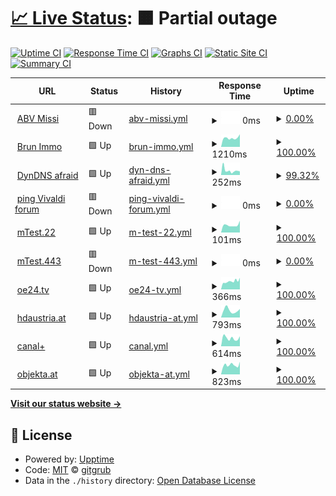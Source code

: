 # [📈 Live Status](https://gitgrub.github.io/uptest): <!--live status--> **🟧 Partial outage**

<!--
This repository contains the open-source uptime monitor and status page for [gitgrub](https://gitgrub.github.io/uptest), powered by [Upptime](https://github.com/upptime/upptime).
-->

[![Uptime CI](https://github.com/gitgrub/uptest/workflows/Uptime%20CI/badge.svg)](https://github.com/gitgrub/uptest/actions?query=workflow%3A%22Uptime+CI%22)
[![Response Time CI](https://github.com/gitgrub/uptest/workflows/Response%20Time%20CI/badge.svg)](https://github.com/gitgrub/uptest/actions?query=workflow%3A%22Response+Time+CI%22)
[![Graphs CI](https://github.com/gitgrub/uptest/workflows/Graphs%20CI/badge.svg)](https://github.com/gitgrub/uptest/actions?query=workflow%3A%22Graphs+CI%22)
[![Static Site CI](https://github.com/gitgrub/uptest/workflows/Static%20Site%20CI/badge.svg)](https://github.com/gitgrub/uptest/actions?query=workflow%3A%22Static+Site+CI%22)
[![Summary CI](https://github.com/gitgrub/uptest/workflows/Summary%20CI/badge.svg)](https://github.com/gitgrub/uptest/actions?query=workflow%3A%22Summary+CI%22)

<!--
With [Upptime](https://upptime.js.org), you can get your own unlimited and free uptime monitor and status page, powered entirely by a GitHub repository. We use [Issues](https://github.com/gitgrub/uptest/issues) as incident reports, [Actions](https://github.com/gitgrub/uptest/actions) as uptime monitors, and [Pages](https://gitgrub.github.io/uptest) for the status page.
-->

<!--start: status pages-->
<!-- This summary is generated by Upptime (https://github.com/upptime/upptime) -->
<!-- Do not edit this manually, your changes will be overwritten -->
<!-- prettier-ignore -->
| URL | Status | History | Response Time | Uptime |
| --- | ------ | ------- | ------------- | ------ |
| <img alt="" src="https://icons.duckduckgo.com/ip3/www.abv-styling.at.ico" height="13"> [ABV Missi](https://www.abv-styling.at) | 🟥 Down | [abv-missi.yml](https://github.com/gitgrub/uptest/commits/HEAD/history/abv-missi.yml) | <details><summary><img alt="Response time graph" src="./graphs/abv-missi/response-time-week.png" height="20"> 0ms</summary><br><a href="https://gitgrub.github.io/uptest/history/abv-missi"><img alt="Response time 0" src="https://img.shields.io/endpoint?url=https%3A%2F%2Fraw.githubusercontent.com%2Fgitgrub%2Fuptest%2FHEAD%2Fapi%2Fabv-missi%2Fresponse-time.json"></a><br><a href="https://gitgrub.github.io/uptest/history/abv-missi"><img alt="24-hour response time 0" src="https://img.shields.io/endpoint?url=https%3A%2F%2Fraw.githubusercontent.com%2Fgitgrub%2Fuptest%2FHEAD%2Fapi%2Fabv-missi%2Fresponse-time-day.json"></a><br><a href="https://gitgrub.github.io/uptest/history/abv-missi"><img alt="7-day response time 0" src="https://img.shields.io/endpoint?url=https%3A%2F%2Fraw.githubusercontent.com%2Fgitgrub%2Fuptest%2FHEAD%2Fapi%2Fabv-missi%2Fresponse-time-week.json"></a><br><a href="https://gitgrub.github.io/uptest/history/abv-missi"><img alt="30-day response time 0" src="https://img.shields.io/endpoint?url=https%3A%2F%2Fraw.githubusercontent.com%2Fgitgrub%2Fuptest%2FHEAD%2Fapi%2Fabv-missi%2Fresponse-time-month.json"></a><br><a href="https://gitgrub.github.io/uptest/history/abv-missi"><img alt="1-year response time 0" src="https://img.shields.io/endpoint?url=https%3A%2F%2Fraw.githubusercontent.com%2Fgitgrub%2Fuptest%2FHEAD%2Fapi%2Fabv-missi%2Fresponse-time-year.json"></a></details> | <details><summary><a href="https://gitgrub.github.io/uptest/history/abv-missi">0.00%</a></summary><a href="https://gitgrub.github.io/uptest/history/abv-missi"><img alt="All-time uptime 40.99%" src="https://img.shields.io/endpoint?url=https%3A%2F%2Fraw.githubusercontent.com%2Fgitgrub%2Fuptest%2FHEAD%2Fapi%2Fabv-missi%2Fuptime.json"></a><br><a href="https://gitgrub.github.io/uptest/history/abv-missi"><img alt="24-hour uptime 0.00%" src="https://img.shields.io/endpoint?url=https%3A%2F%2Fraw.githubusercontent.com%2Fgitgrub%2Fuptest%2FHEAD%2Fapi%2Fabv-missi%2Fuptime-day.json"></a><br><a href="https://gitgrub.github.io/uptest/history/abv-missi"><img alt="7-day uptime 0.00%" src="https://img.shields.io/endpoint?url=https%3A%2F%2Fraw.githubusercontent.com%2Fgitgrub%2Fuptest%2FHEAD%2Fapi%2Fabv-missi%2Fuptime-week.json"></a><br><a href="https://gitgrub.github.io/uptest/history/abv-missi"><img alt="30-day uptime 0.00%" src="https://img.shields.io/endpoint?url=https%3A%2F%2Fraw.githubusercontent.com%2Fgitgrub%2Fuptest%2FHEAD%2Fapi%2Fabv-missi%2Fuptime-month.json"></a><br><a href="https://gitgrub.github.io/uptest/history/abv-missi"><img alt="1-year uptime 0.00%" src="https://img.shields.io/endpoint?url=https%3A%2F%2Fraw.githubusercontent.com%2Fgitgrub%2Fuptest%2FHEAD%2Fapi%2Fabv-missi%2Fuptime-year.json"></a></details>
| <img alt="" src="https://icons.duckduckgo.com/ip3/immobilien.brun.at.ico" height="13"> [Brun Immo](http://immobilien.brun.at) | 🟩 Up | [brun-immo.yml](https://github.com/gitgrub/uptest/commits/HEAD/history/brun-immo.yml) | <details><summary><img alt="Response time graph" src="./graphs/brun-immo/response-time-week.png" height="20"> 1210ms</summary><br><a href="https://gitgrub.github.io/uptest/history/brun-immo"><img alt="Response time 768" src="https://img.shields.io/endpoint?url=https%3A%2F%2Fraw.githubusercontent.com%2Fgitgrub%2Fuptest%2FHEAD%2Fapi%2Fbrun-immo%2Fresponse-time.json"></a><br><a href="https://gitgrub.github.io/uptest/history/brun-immo"><img alt="24-hour response time 1612" src="https://img.shields.io/endpoint?url=https%3A%2F%2Fraw.githubusercontent.com%2Fgitgrub%2Fuptest%2FHEAD%2Fapi%2Fbrun-immo%2Fresponse-time-day.json"></a><br><a href="https://gitgrub.github.io/uptest/history/brun-immo"><img alt="7-day response time 1210" src="https://img.shields.io/endpoint?url=https%3A%2F%2Fraw.githubusercontent.com%2Fgitgrub%2Fuptest%2FHEAD%2Fapi%2Fbrun-immo%2Fresponse-time-week.json"></a><br><a href="https://gitgrub.github.io/uptest/history/brun-immo"><img alt="30-day response time 1306" src="https://img.shields.io/endpoint?url=https%3A%2F%2Fraw.githubusercontent.com%2Fgitgrub%2Fuptest%2FHEAD%2Fapi%2Fbrun-immo%2Fresponse-time-month.json"></a><br><a href="https://gitgrub.github.io/uptest/history/brun-immo"><img alt="1-year response time 854" src="https://img.shields.io/endpoint?url=https%3A%2F%2Fraw.githubusercontent.com%2Fgitgrub%2Fuptest%2FHEAD%2Fapi%2Fbrun-immo%2Fresponse-time-year.json"></a></details> | <details><summary><a href="https://gitgrub.github.io/uptest/history/brun-immo">100.00%</a></summary><a href="https://gitgrub.github.io/uptest/history/brun-immo"><img alt="All-time uptime 99.85%" src="https://img.shields.io/endpoint?url=https%3A%2F%2Fraw.githubusercontent.com%2Fgitgrub%2Fuptest%2FHEAD%2Fapi%2Fbrun-immo%2Fuptime.json"></a><br><a href="https://gitgrub.github.io/uptest/history/brun-immo"><img alt="24-hour uptime 100.00%" src="https://img.shields.io/endpoint?url=https%3A%2F%2Fraw.githubusercontent.com%2Fgitgrub%2Fuptest%2FHEAD%2Fapi%2Fbrun-immo%2Fuptime-day.json"></a><br><a href="https://gitgrub.github.io/uptest/history/brun-immo"><img alt="7-day uptime 100.00%" src="https://img.shields.io/endpoint?url=https%3A%2F%2Fraw.githubusercontent.com%2Fgitgrub%2Fuptest%2FHEAD%2Fapi%2Fbrun-immo%2Fuptime-week.json"></a><br><a href="https://gitgrub.github.io/uptest/history/brun-immo"><img alt="30-day uptime 100.00%" src="https://img.shields.io/endpoint?url=https%3A%2F%2Fraw.githubusercontent.com%2Fgitgrub%2Fuptest%2FHEAD%2Fapi%2Fbrun-immo%2Fuptime-month.json"></a><br><a href="https://gitgrub.github.io/uptest/history/brun-immo"><img alt="1-year uptime 99.46%" src="https://img.shields.io/endpoint?url=https%3A%2F%2Fraw.githubusercontent.com%2Fgitgrub%2Fuptest%2FHEAD%2Fapi%2Fbrun-immo%2Fuptime-year.json"></a></details>
| <img alt="" src="https://icons.duckduckgo.com/ip3/freedns.afraid.org.ico" height="13"> [DynDNS afraid](https://freedns.afraid.org) | 🟩 Up | [dyn-dns-afraid.yml](https://github.com/gitgrub/uptest/commits/HEAD/history/dyn-dns-afraid.yml) | <details><summary><img alt="Response time graph" src="./graphs/dyn-dns-afraid/response-time-week.png" height="20"> 252ms</summary><br><a href="https://gitgrub.github.io/uptest/history/dyn-dns-afraid"><img alt="Response time 692" src="https://img.shields.io/endpoint?url=https%3A%2F%2Fraw.githubusercontent.com%2Fgitgrub%2Fuptest%2FHEAD%2Fapi%2Fdyn-dns-afraid%2Fresponse-time.json"></a><br><a href="https://gitgrub.github.io/uptest/history/dyn-dns-afraid"><img alt="24-hour response time 92" src="https://img.shields.io/endpoint?url=https%3A%2F%2Fraw.githubusercontent.com%2Fgitgrub%2Fuptest%2FHEAD%2Fapi%2Fdyn-dns-afraid%2Fresponse-time-day.json"></a><br><a href="https://gitgrub.github.io/uptest/history/dyn-dns-afraid"><img alt="7-day response time 252" src="https://img.shields.io/endpoint?url=https%3A%2F%2Fraw.githubusercontent.com%2Fgitgrub%2Fuptest%2FHEAD%2Fapi%2Fdyn-dns-afraid%2Fresponse-time-week.json"></a><br><a href="https://gitgrub.github.io/uptest/history/dyn-dns-afraid"><img alt="30-day response time 603" src="https://img.shields.io/endpoint?url=https%3A%2F%2Fraw.githubusercontent.com%2Fgitgrub%2Fuptest%2FHEAD%2Fapi%2Fdyn-dns-afraid%2Fresponse-time-month.json"></a><br><a href="https://gitgrub.github.io/uptest/history/dyn-dns-afraid"><img alt="1-year response time 545" src="https://img.shields.io/endpoint?url=https%3A%2F%2Fraw.githubusercontent.com%2Fgitgrub%2Fuptest%2FHEAD%2Fapi%2Fdyn-dns-afraid%2Fresponse-time-year.json"></a></details> | <details><summary><a href="https://gitgrub.github.io/uptest/history/dyn-dns-afraid">99.32%</a></summary><a href="https://gitgrub.github.io/uptest/history/dyn-dns-afraid"><img alt="All-time uptime 99.79%" src="https://img.shields.io/endpoint?url=https%3A%2F%2Fraw.githubusercontent.com%2Fgitgrub%2Fuptest%2FHEAD%2Fapi%2Fdyn-dns-afraid%2Fuptime.json"></a><br><a href="https://gitgrub.github.io/uptest/history/dyn-dns-afraid"><img alt="24-hour uptime 100.00%" src="https://img.shields.io/endpoint?url=https%3A%2F%2Fraw.githubusercontent.com%2Fgitgrub%2Fuptest%2FHEAD%2Fapi%2Fdyn-dns-afraid%2Fuptime-day.json"></a><br><a href="https://gitgrub.github.io/uptest/history/dyn-dns-afraid"><img alt="7-day uptime 99.32%" src="https://img.shields.io/endpoint?url=https%3A%2F%2Fraw.githubusercontent.com%2Fgitgrub%2Fuptest%2FHEAD%2Fapi%2Fdyn-dns-afraid%2Fuptime-week.json"></a><br><a href="https://gitgrub.github.io/uptest/history/dyn-dns-afraid"><img alt="30-day uptime 99.74%" src="https://img.shields.io/endpoint?url=https%3A%2F%2Fraw.githubusercontent.com%2Fgitgrub%2Fuptest%2FHEAD%2Fapi%2Fdyn-dns-afraid%2Fuptime-month.json"></a><br><a href="https://gitgrub.github.io/uptest/history/dyn-dns-afraid"><img alt="1-year uptime 99.95%" src="https://img.shields.io/endpoint?url=https%3A%2F%2Fraw.githubusercontent.com%2Fgitgrub%2Fuptest%2FHEAD%2Fapi%2Fdyn-dns-afraid%2Fuptime-year.json"></a></details>
| <img alt="" src="https://icons.duckduckgo.com/ip3/null.ico" height="13"> [ping Vivaldi forum](104.22.77.159) | 🟥 Down | [ping-vivaldi-forum.yml](https://github.com/gitgrub/uptest/commits/HEAD/history/ping-vivaldi-forum.yml) | <details><summary><img alt="Response time graph" src="./graphs/ping-vivaldi-forum/response-time-week.png" height="20"> 0ms</summary><br><a href="https://gitgrub.github.io/uptest/history/ping-vivaldi-forum"><img alt="Response time 5" src="https://img.shields.io/endpoint?url=https%3A%2F%2Fraw.githubusercontent.com%2Fgitgrub%2Fuptest%2FHEAD%2Fapi%2Fping-vivaldi-forum%2Fresponse-time.json"></a><br><a href="https://gitgrub.github.io/uptest/history/ping-vivaldi-forum"><img alt="24-hour response time 0" src="https://img.shields.io/endpoint?url=https%3A%2F%2Fraw.githubusercontent.com%2Fgitgrub%2Fuptest%2FHEAD%2Fapi%2Fping-vivaldi-forum%2Fresponse-time-day.json"></a><br><a href="https://gitgrub.github.io/uptest/history/ping-vivaldi-forum"><img alt="7-day response time 0" src="https://img.shields.io/endpoint?url=https%3A%2F%2Fraw.githubusercontent.com%2Fgitgrub%2Fuptest%2FHEAD%2Fapi%2Fping-vivaldi-forum%2Fresponse-time-week.json"></a><br><a href="https://gitgrub.github.io/uptest/history/ping-vivaldi-forum"><img alt="30-day response time 9" src="https://img.shields.io/endpoint?url=https%3A%2F%2Fraw.githubusercontent.com%2Fgitgrub%2Fuptest%2FHEAD%2Fapi%2Fping-vivaldi-forum%2Fresponse-time-month.json"></a><br><a href="https://gitgrub.github.io/uptest/history/ping-vivaldi-forum"><img alt="1-year response time 5" src="https://img.shields.io/endpoint?url=https%3A%2F%2Fraw.githubusercontent.com%2Fgitgrub%2Fuptest%2FHEAD%2Fapi%2Fping-vivaldi-forum%2Fresponse-time-year.json"></a></details> | <details><summary><a href="https://gitgrub.github.io/uptest/history/ping-vivaldi-forum">0.00%</a></summary><a href="https://gitgrub.github.io/uptest/history/ping-vivaldi-forum"><img alt="All-time uptime 97.44%" src="https://img.shields.io/endpoint?url=https%3A%2F%2Fraw.githubusercontent.com%2Fgitgrub%2Fuptest%2FHEAD%2Fapi%2Fping-vivaldi-forum%2Fuptime.json"></a><br><a href="https://gitgrub.github.io/uptest/history/ping-vivaldi-forum"><img alt="24-hour uptime 0.00%" src="https://img.shields.io/endpoint?url=https%3A%2F%2Fraw.githubusercontent.com%2Fgitgrub%2Fuptest%2FHEAD%2Fapi%2Fping-vivaldi-forum%2Fuptime-day.json"></a><br><a href="https://gitgrub.github.io/uptest/history/ping-vivaldi-forum"><img alt="7-day uptime 0.00%" src="https://img.shields.io/endpoint?url=https%3A%2F%2Fraw.githubusercontent.com%2Fgitgrub%2Fuptest%2FHEAD%2Fapi%2Fping-vivaldi-forum%2Fuptime-week.json"></a><br><a href="https://gitgrub.github.io/uptest/history/ping-vivaldi-forum"><img alt="30-day uptime 7.00%" src="https://img.shields.io/endpoint?url=https%3A%2F%2Fraw.githubusercontent.com%2Fgitgrub%2Fuptest%2FHEAD%2Fapi%2Fping-vivaldi-forum%2Fuptime-month.json"></a><br><a href="https://gitgrub.github.io/uptest/history/ping-vivaldi-forum"><img alt="1-year uptime 92.21%" src="https://img.shields.io/endpoint?url=https%3A%2F%2Fraw.githubusercontent.com%2Fgitgrub%2Fuptest%2FHEAD%2Fapi%2Fping-vivaldi-forum%2Fuptime-year.json"></a></details>
| <img alt="" src="https://icons.duckduckgo.com/ip3/null.ico" height="13"> [mTest.22](178.79.148.229) | 🟩 Up | [m-test-22.yml](https://github.com/gitgrub/uptest/commits/HEAD/history/m-test-22.yml) | <details><summary><img alt="Response time graph" src="./graphs/m-test-22/response-time-week.png" height="20"> 101ms</summary><br><a href="https://gitgrub.github.io/uptest/history/m-test-22"><img alt="Response time 102" src="https://img.shields.io/endpoint?url=https%3A%2F%2Fraw.githubusercontent.com%2Fgitgrub%2Fuptest%2FHEAD%2Fapi%2Fm-test-22%2Fresponse-time.json"></a><br><a href="https://gitgrub.github.io/uptest/history/m-test-22"><img alt="24-hour response time 146" src="https://img.shields.io/endpoint?url=https%3A%2F%2Fraw.githubusercontent.com%2Fgitgrub%2Fuptest%2FHEAD%2Fapi%2Fm-test-22%2Fresponse-time-day.json"></a><br><a href="https://gitgrub.github.io/uptest/history/m-test-22"><img alt="7-day response time 101" src="https://img.shields.io/endpoint?url=https%3A%2F%2Fraw.githubusercontent.com%2Fgitgrub%2Fuptest%2FHEAD%2Fapi%2Fm-test-22%2Fresponse-time-week.json"></a><br><a href="https://gitgrub.github.io/uptest/history/m-test-22"><img alt="30-day response time 103" src="https://img.shields.io/endpoint?url=https%3A%2F%2Fraw.githubusercontent.com%2Fgitgrub%2Fuptest%2FHEAD%2Fapi%2Fm-test-22%2Fresponse-time-month.json"></a><br><a href="https://gitgrub.github.io/uptest/history/m-test-22"><img alt="1-year response time 102" src="https://img.shields.io/endpoint?url=https%3A%2F%2Fraw.githubusercontent.com%2Fgitgrub%2Fuptest%2FHEAD%2Fapi%2Fm-test-22%2Fresponse-time-year.json"></a></details> | <details><summary><a href="https://gitgrub.github.io/uptest/history/m-test-22">100.00%</a></summary><a href="https://gitgrub.github.io/uptest/history/m-test-22"><img alt="All-time uptime 99.56%" src="https://img.shields.io/endpoint?url=https%3A%2F%2Fraw.githubusercontent.com%2Fgitgrub%2Fuptest%2FHEAD%2Fapi%2Fm-test-22%2Fuptime.json"></a><br><a href="https://gitgrub.github.io/uptest/history/m-test-22"><img alt="24-hour uptime 100.00%" src="https://img.shields.io/endpoint?url=https%3A%2F%2Fraw.githubusercontent.com%2Fgitgrub%2Fuptest%2FHEAD%2Fapi%2Fm-test-22%2Fuptime-day.json"></a><br><a href="https://gitgrub.github.io/uptest/history/m-test-22"><img alt="7-day uptime 100.00%" src="https://img.shields.io/endpoint?url=https%3A%2F%2Fraw.githubusercontent.com%2Fgitgrub%2Fuptest%2FHEAD%2Fapi%2Fm-test-22%2Fuptime-week.json"></a><br><a href="https://gitgrub.github.io/uptest/history/m-test-22"><img alt="30-day uptime 100.00%" src="https://img.shields.io/endpoint?url=https%3A%2F%2Fraw.githubusercontent.com%2Fgitgrub%2Fuptest%2FHEAD%2Fapi%2Fm-test-22%2Fuptime-month.json"></a><br><a href="https://gitgrub.github.io/uptest/history/m-test-22"><img alt="1-year uptime 100.00%" src="https://img.shields.io/endpoint?url=https%3A%2F%2Fraw.githubusercontent.com%2Fgitgrub%2Fuptest%2FHEAD%2Fapi%2Fm-test-22%2Fuptime-year.json"></a></details>
| <img alt="" src="https://icons.duckduckgo.com/ip3/null.ico" height="13"> [mTest.443](178.79.148.229) | 🟥 Down | [m-test-443.yml](https://github.com/gitgrub/uptest/commits/HEAD/history/m-test-443.yml) | <details><summary><img alt="Response time graph" src="./graphs/m-test-443/response-time-week.png" height="20"> 0ms</summary><br><a href="https://gitgrub.github.io/uptest/history/m-test-443"><img alt="Response time 0" src="https://img.shields.io/endpoint?url=https%3A%2F%2Fraw.githubusercontent.com%2Fgitgrub%2Fuptest%2FHEAD%2Fapi%2Fm-test-443%2Fresponse-time.json"></a><br><a href="https://gitgrub.github.io/uptest/history/m-test-443"><img alt="24-hour response time 0" src="https://img.shields.io/endpoint?url=https%3A%2F%2Fraw.githubusercontent.com%2Fgitgrub%2Fuptest%2FHEAD%2Fapi%2Fm-test-443%2Fresponse-time-day.json"></a><br><a href="https://gitgrub.github.io/uptest/history/m-test-443"><img alt="7-day response time 0" src="https://img.shields.io/endpoint?url=https%3A%2F%2Fraw.githubusercontent.com%2Fgitgrub%2Fuptest%2FHEAD%2Fapi%2Fm-test-443%2Fresponse-time-week.json"></a><br><a href="https://gitgrub.github.io/uptest/history/m-test-443"><img alt="30-day response time 0" src="https://img.shields.io/endpoint?url=https%3A%2F%2Fraw.githubusercontent.com%2Fgitgrub%2Fuptest%2FHEAD%2Fapi%2Fm-test-443%2Fresponse-time-month.json"></a><br><a href="https://gitgrub.github.io/uptest/history/m-test-443"><img alt="1-year response time 0" src="https://img.shields.io/endpoint?url=https%3A%2F%2Fraw.githubusercontent.com%2Fgitgrub%2Fuptest%2FHEAD%2Fapi%2Fm-test-443%2Fresponse-time-year.json"></a></details> | <details><summary><a href="https://gitgrub.github.io/uptest/history/m-test-443">0.00%</a></summary><a href="https://gitgrub.github.io/uptest/history/m-test-443"><img alt="All-time uptime 3.40%" src="https://img.shields.io/endpoint?url=https%3A%2F%2Fraw.githubusercontent.com%2Fgitgrub%2Fuptest%2FHEAD%2Fapi%2Fm-test-443%2Fuptime.json"></a><br><a href="https://gitgrub.github.io/uptest/history/m-test-443"><img alt="24-hour uptime 0.00%" src="https://img.shields.io/endpoint?url=https%3A%2F%2Fraw.githubusercontent.com%2Fgitgrub%2Fuptest%2FHEAD%2Fapi%2Fm-test-443%2Fuptime-day.json"></a><br><a href="https://gitgrub.github.io/uptest/history/m-test-443"><img alt="7-day uptime 0.00%" src="https://img.shields.io/endpoint?url=https%3A%2F%2Fraw.githubusercontent.com%2Fgitgrub%2Fuptest%2FHEAD%2Fapi%2Fm-test-443%2Fuptime-week.json"></a><br><a href="https://gitgrub.github.io/uptest/history/m-test-443"><img alt="30-day uptime 0.00%" src="https://img.shields.io/endpoint?url=https%3A%2F%2Fraw.githubusercontent.com%2Fgitgrub%2Fuptest%2FHEAD%2Fapi%2Fm-test-443%2Fuptime-month.json"></a><br><a href="https://gitgrub.github.io/uptest/history/m-test-443"><img alt="1-year uptime 0.00%" src="https://img.shields.io/endpoint?url=https%3A%2F%2Fraw.githubusercontent.com%2Fgitgrub%2Fuptest%2FHEAD%2Fapi%2Fm-test-443%2Fuptime-year.json"></a></details>
| <img alt="" src="https://icons.duckduckgo.com/ip3/www.oe24.at.ico" height="13"> [oe24.tv](https://www.oe24.at) | 🟩 Up | [oe24-tv.yml](https://github.com/gitgrub/uptest/commits/HEAD/history/oe24-tv.yml) | <details><summary><img alt="Response time graph" src="./graphs/oe24-tv/response-time-week.png" height="20"> 366ms</summary><br><a href="https://gitgrub.github.io/uptest/history/oe24-tv"><img alt="Response time 573" src="https://img.shields.io/endpoint?url=https%3A%2F%2Fraw.githubusercontent.com%2Fgitgrub%2Fuptest%2FHEAD%2Fapi%2Foe24-tv%2Fresponse-time.json"></a><br><a href="https://gitgrub.github.io/uptest/history/oe24-tv"><img alt="24-hour response time 482" src="https://img.shields.io/endpoint?url=https%3A%2F%2Fraw.githubusercontent.com%2Fgitgrub%2Fuptest%2FHEAD%2Fapi%2Foe24-tv%2Fresponse-time-day.json"></a><br><a href="https://gitgrub.github.io/uptest/history/oe24-tv"><img alt="7-day response time 366" src="https://img.shields.io/endpoint?url=https%3A%2F%2Fraw.githubusercontent.com%2Fgitgrub%2Fuptest%2FHEAD%2Fapi%2Foe24-tv%2Fresponse-time-week.json"></a><br><a href="https://gitgrub.github.io/uptest/history/oe24-tv"><img alt="30-day response time 395" src="https://img.shields.io/endpoint?url=https%3A%2F%2Fraw.githubusercontent.com%2Fgitgrub%2Fuptest%2FHEAD%2Fapi%2Foe24-tv%2Fresponse-time-month.json"></a><br><a href="https://gitgrub.github.io/uptest/history/oe24-tv"><img alt="1-year response time 570" src="https://img.shields.io/endpoint?url=https%3A%2F%2Fraw.githubusercontent.com%2Fgitgrub%2Fuptest%2FHEAD%2Fapi%2Foe24-tv%2Fresponse-time-year.json"></a></details> | <details><summary><a href="https://gitgrub.github.io/uptest/history/oe24-tv">100.00%</a></summary><a href="https://gitgrub.github.io/uptest/history/oe24-tv"><img alt="All-time uptime 99.96%" src="https://img.shields.io/endpoint?url=https%3A%2F%2Fraw.githubusercontent.com%2Fgitgrub%2Fuptest%2FHEAD%2Fapi%2Foe24-tv%2Fuptime.json"></a><br><a href="https://gitgrub.github.io/uptest/history/oe24-tv"><img alt="24-hour uptime 100.00%" src="https://img.shields.io/endpoint?url=https%3A%2F%2Fraw.githubusercontent.com%2Fgitgrub%2Fuptest%2FHEAD%2Fapi%2Foe24-tv%2Fuptime-day.json"></a><br><a href="https://gitgrub.github.io/uptest/history/oe24-tv"><img alt="7-day uptime 100.00%" src="https://img.shields.io/endpoint?url=https%3A%2F%2Fraw.githubusercontent.com%2Fgitgrub%2Fuptest%2FHEAD%2Fapi%2Foe24-tv%2Fuptime-week.json"></a><br><a href="https://gitgrub.github.io/uptest/history/oe24-tv"><img alt="30-day uptime 99.76%" src="https://img.shields.io/endpoint?url=https%3A%2F%2Fraw.githubusercontent.com%2Fgitgrub%2Fuptest%2FHEAD%2Fapi%2Foe24-tv%2Fuptime-month.json"></a><br><a href="https://gitgrub.github.io/uptest/history/oe24-tv"><img alt="1-year uptime 99.95%" src="https://img.shields.io/endpoint?url=https%3A%2F%2Fraw.githubusercontent.com%2Fgitgrub%2Fuptest%2FHEAD%2Fapi%2Foe24-tv%2Fuptime-year.json"></a></details>
| <img alt="" src="https://icons.duckduckgo.com/ip3/livetv.hdaustria.at.ico" height="13"> [hdaustria.at](https://livetv.hdaustria.at) | 🟩 Up | [hdaustria-at.yml](https://github.com/gitgrub/uptest/commits/HEAD/history/hdaustria-at.yml) | <details><summary><img alt="Response time graph" src="./graphs/hdaustria-at/response-time-week.png" height="20"> 793ms</summary><br><a href="https://gitgrub.github.io/uptest/history/hdaustria-at"><img alt="Response time 716" src="https://img.shields.io/endpoint?url=https%3A%2F%2Fraw.githubusercontent.com%2Fgitgrub%2Fuptest%2FHEAD%2Fapi%2Fhdaustria-at%2Fresponse-time.json"></a><br><a href="https://gitgrub.github.io/uptest/history/hdaustria-at"><img alt="24-hour response time 858" src="https://img.shields.io/endpoint?url=https%3A%2F%2Fraw.githubusercontent.com%2Fgitgrub%2Fuptest%2FHEAD%2Fapi%2Fhdaustria-at%2Fresponse-time-day.json"></a><br><a href="https://gitgrub.github.io/uptest/history/hdaustria-at"><img alt="7-day response time 793" src="https://img.shields.io/endpoint?url=https%3A%2F%2Fraw.githubusercontent.com%2Fgitgrub%2Fuptest%2FHEAD%2Fapi%2Fhdaustria-at%2Fresponse-time-week.json"></a><br><a href="https://gitgrub.github.io/uptest/history/hdaustria-at"><img alt="30-day response time 698" src="https://img.shields.io/endpoint?url=https%3A%2F%2Fraw.githubusercontent.com%2Fgitgrub%2Fuptest%2FHEAD%2Fapi%2Fhdaustria-at%2Fresponse-time-month.json"></a><br><a href="https://gitgrub.github.io/uptest/history/hdaustria-at"><img alt="1-year response time 716" src="https://img.shields.io/endpoint?url=https%3A%2F%2Fraw.githubusercontent.com%2Fgitgrub%2Fuptest%2FHEAD%2Fapi%2Fhdaustria-at%2Fresponse-time-year.json"></a></details> | <details><summary><a href="https://gitgrub.github.io/uptest/history/hdaustria-at">100.00%</a></summary><a href="https://gitgrub.github.io/uptest/history/hdaustria-at"><img alt="All-time uptime 100.00%" src="https://img.shields.io/endpoint?url=https%3A%2F%2Fraw.githubusercontent.com%2Fgitgrub%2Fuptest%2FHEAD%2Fapi%2Fhdaustria-at%2Fuptime.json"></a><br><a href="https://gitgrub.github.io/uptest/history/hdaustria-at"><img alt="24-hour uptime 100.00%" src="https://img.shields.io/endpoint?url=https%3A%2F%2Fraw.githubusercontent.com%2Fgitgrub%2Fuptest%2FHEAD%2Fapi%2Fhdaustria-at%2Fuptime-day.json"></a><br><a href="https://gitgrub.github.io/uptest/history/hdaustria-at"><img alt="7-day uptime 100.00%" src="https://img.shields.io/endpoint?url=https%3A%2F%2Fraw.githubusercontent.com%2Fgitgrub%2Fuptest%2FHEAD%2Fapi%2Fhdaustria-at%2Fuptime-week.json"></a><br><a href="https://gitgrub.github.io/uptest/history/hdaustria-at"><img alt="30-day uptime 100.00%" src="https://img.shields.io/endpoint?url=https%3A%2F%2Fraw.githubusercontent.com%2Fgitgrub%2Fuptest%2FHEAD%2Fapi%2Fhdaustria-at%2Fuptime-month.json"></a><br><a href="https://gitgrub.github.io/uptest/history/hdaustria-at"><img alt="1-year uptime 100.00%" src="https://img.shields.io/endpoint?url=https%3A%2F%2Fraw.githubusercontent.com%2Fgitgrub%2Fuptest%2FHEAD%2Fapi%2Fhdaustria-at%2Fuptime-year.json"></a></details>
| <img alt="" src="https://icons.duckduckgo.com/ip3/play.canalplus.at.ico" height="13"> [canal+](https://play.canalplus.at) | 🟩 Up | [canal.yml](https://github.com/gitgrub/uptest/commits/HEAD/history/canal.yml) | <details><summary><img alt="Response time graph" src="./graphs/canal/response-time-week.png" height="20"> 614ms</summary><br><a href="https://gitgrub.github.io/uptest/history/canal"><img alt="Response time 635" src="https://img.shields.io/endpoint?url=https%3A%2F%2Fraw.githubusercontent.com%2Fgitgrub%2Fuptest%2FHEAD%2Fapi%2Fcanal%2Fresponse-time.json"></a><br><a href="https://gitgrub.github.io/uptest/history/canal"><img alt="24-hour response time 754" src="https://img.shields.io/endpoint?url=https%3A%2F%2Fraw.githubusercontent.com%2Fgitgrub%2Fuptest%2FHEAD%2Fapi%2Fcanal%2Fresponse-time-day.json"></a><br><a href="https://gitgrub.github.io/uptest/history/canal"><img alt="7-day response time 614" src="https://img.shields.io/endpoint?url=https%3A%2F%2Fraw.githubusercontent.com%2Fgitgrub%2Fuptest%2FHEAD%2Fapi%2Fcanal%2Fresponse-time-week.json"></a><br><a href="https://gitgrub.github.io/uptest/history/canal"><img alt="30-day response time 665" src="https://img.shields.io/endpoint?url=https%3A%2F%2Fraw.githubusercontent.com%2Fgitgrub%2Fuptest%2FHEAD%2Fapi%2Fcanal%2Fresponse-time-month.json"></a><br><a href="https://gitgrub.github.io/uptest/history/canal"><img alt="1-year response time 635" src="https://img.shields.io/endpoint?url=https%3A%2F%2Fraw.githubusercontent.com%2Fgitgrub%2Fuptest%2FHEAD%2Fapi%2Fcanal%2Fresponse-time-year.json"></a></details> | <details><summary><a href="https://gitgrub.github.io/uptest/history/canal">100.00%</a></summary><a href="https://gitgrub.github.io/uptest/history/canal"><img alt="All-time uptime 99.99%" src="https://img.shields.io/endpoint?url=https%3A%2F%2Fraw.githubusercontent.com%2Fgitgrub%2Fuptest%2FHEAD%2Fapi%2Fcanal%2Fuptime.json"></a><br><a href="https://gitgrub.github.io/uptest/history/canal"><img alt="24-hour uptime 100.00%" src="https://img.shields.io/endpoint?url=https%3A%2F%2Fraw.githubusercontent.com%2Fgitgrub%2Fuptest%2FHEAD%2Fapi%2Fcanal%2Fuptime-day.json"></a><br><a href="https://gitgrub.github.io/uptest/history/canal"><img alt="7-day uptime 100.00%" src="https://img.shields.io/endpoint?url=https%3A%2F%2Fraw.githubusercontent.com%2Fgitgrub%2Fuptest%2FHEAD%2Fapi%2Fcanal%2Fuptime-week.json"></a><br><a href="https://gitgrub.github.io/uptest/history/canal"><img alt="30-day uptime 100.00%" src="https://img.shields.io/endpoint?url=https%3A%2F%2Fraw.githubusercontent.com%2Fgitgrub%2Fuptest%2FHEAD%2Fapi%2Fcanal%2Fuptime-month.json"></a><br><a href="https://gitgrub.github.io/uptest/history/canal"><img alt="1-year uptime 99.99%" src="https://img.shields.io/endpoint?url=https%3A%2F%2Fraw.githubusercontent.com%2Fgitgrub%2Fuptest%2FHEAD%2Fapi%2Fcanal%2Fuptime-year.json"></a></details>
| <img alt="" src="https://icons.duckduckgo.com/ip3/www.objekta.at.ico" height="13"> [objekta.at](https://www.objekta.at) | 🟩 Up | [objekta-at.yml](https://github.com/gitgrub/uptest/commits/HEAD/history/objekta-at.yml) | <details><summary><img alt="Response time graph" src="./graphs/objekta-at/response-time-week.png" height="20"> 823ms</summary><br><a href="https://gitgrub.github.io/uptest/history/objekta-at"><img alt="Response time 811" src="https://img.shields.io/endpoint?url=https%3A%2F%2Fraw.githubusercontent.com%2Fgitgrub%2Fuptest%2FHEAD%2Fapi%2Fobjekta-at%2Fresponse-time.json"></a><br><a href="https://gitgrub.github.io/uptest/history/objekta-at"><img alt="24-hour response time 1227" src="https://img.shields.io/endpoint?url=https%3A%2F%2Fraw.githubusercontent.com%2Fgitgrub%2Fuptest%2FHEAD%2Fapi%2Fobjekta-at%2Fresponse-time-day.json"></a><br><a href="https://gitgrub.github.io/uptest/history/objekta-at"><img alt="7-day response time 823" src="https://img.shields.io/endpoint?url=https%3A%2F%2Fraw.githubusercontent.com%2Fgitgrub%2Fuptest%2FHEAD%2Fapi%2Fobjekta-at%2Fresponse-time-week.json"></a><br><a href="https://gitgrub.github.io/uptest/history/objekta-at"><img alt="30-day response time 856" src="https://img.shields.io/endpoint?url=https%3A%2F%2Fraw.githubusercontent.com%2Fgitgrub%2Fuptest%2FHEAD%2Fapi%2Fobjekta-at%2Fresponse-time-month.json"></a><br><a href="https://gitgrub.github.io/uptest/history/objekta-at"><img alt="1-year response time 811" src="https://img.shields.io/endpoint?url=https%3A%2F%2Fraw.githubusercontent.com%2Fgitgrub%2Fuptest%2FHEAD%2Fapi%2Fobjekta-at%2Fresponse-time-year.json"></a></details> | <details><summary><a href="https://gitgrub.github.io/uptest/history/objekta-at">100.00%</a></summary><a href="https://gitgrub.github.io/uptest/history/objekta-at"><img alt="All-time uptime 99.98%" src="https://img.shields.io/endpoint?url=https%3A%2F%2Fraw.githubusercontent.com%2Fgitgrub%2Fuptest%2FHEAD%2Fapi%2Fobjekta-at%2Fuptime.json"></a><br><a href="https://gitgrub.github.io/uptest/history/objekta-at"><img alt="24-hour uptime 100.00%" src="https://img.shields.io/endpoint?url=https%3A%2F%2Fraw.githubusercontent.com%2Fgitgrub%2Fuptest%2FHEAD%2Fapi%2Fobjekta-at%2Fuptime-day.json"></a><br><a href="https://gitgrub.github.io/uptest/history/objekta-at"><img alt="7-day uptime 100.00%" src="https://img.shields.io/endpoint?url=https%3A%2F%2Fraw.githubusercontent.com%2Fgitgrub%2Fuptest%2FHEAD%2Fapi%2Fobjekta-at%2Fuptime-week.json"></a><br><a href="https://gitgrub.github.io/uptest/history/objekta-at"><img alt="30-day uptime 99.85%" src="https://img.shields.io/endpoint?url=https%3A%2F%2Fraw.githubusercontent.com%2Fgitgrub%2Fuptest%2FHEAD%2Fapi%2Fobjekta-at%2Fuptime-month.json"></a><br><a href="https://gitgrub.github.io/uptest/history/objekta-at"><img alt="1-year uptime 99.98%" src="https://img.shields.io/endpoint?url=https%3A%2F%2Fraw.githubusercontent.com%2Fgitgrub%2Fuptest%2FHEAD%2Fapi%2Fobjekta-at%2Fuptime-year.json"></a></details>

<!--end: status pages-->

[**Visit our status website →**](https://gitgrub.github.io/uptest)

## 📄 License

- Powered by: [Upptime](https://github.com/upptime/upptime)
- Code: [MIT](./LICENSE) © [gitgrub](https://gitgrub.github.io/uptest)
- Data in the `./history` directory: [Open Database License](https://opendatacommons.org/licenses/odbl/1-0/)
